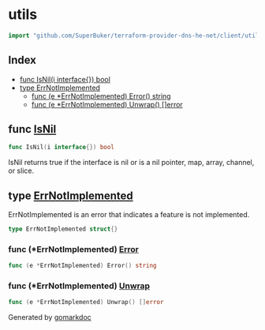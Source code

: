 <!-- Code generated by gomarkdoc. DO NOT EDIT -->

# utils

```go
import "github.com/SuperBuker/terraform-provider-dns-he-net/client/utils"
```

## Index

- [func IsNil(i interface{}) bool](<#func-isnil>)
- [type ErrNotImplemented](<#type-errnotimplemented>)
  - [func (e *ErrNotImplemented) Error() string](<#func-errnotimplemented-error>)
  - [func (e *ErrNotImplemented) Unwrap() []error](<#func-errnotimplemented-unwrap>)


## func [IsNil](<https://github.com/SuperBuker/terraform-provider-dns-he-net/tree/master/common/client/utils/blob/master/client/utils/nil.go#L6>)

```go
func IsNil(i interface{}) bool
```

IsNil returns true if the interface is nil or is a nil pointer, map, array, channel, or slice.

## type [ErrNotImplemented](<https://github.com/SuperBuker/terraform-provider-dns-he-net/tree/master/common/client/utils/blob/master/client/utils/errors.go#L4>)

ErrNotImplemented is an error that indicates a feature is not implemented.

```go
type ErrNotImplemented struct{}
```

### func \(\*ErrNotImplemented\) [Error](<https://github.com/SuperBuker/terraform-provider-dns-he-net/tree/master/common/client/utils/blob/master/client/utils/errors.go#L6>)

```go
func (e *ErrNotImplemented) Error() string
```

### func \(\*ErrNotImplemented\) [Unwrap](<https://github.com/SuperBuker/terraform-provider-dns-he-net/tree/master/common/client/utils/blob/master/client/utils/errors.go#L10>)

```go
func (e *ErrNotImplemented) Unwrap() []error
```



Generated by [gomarkdoc](<https://github.com/princjef/gomarkdoc>)
